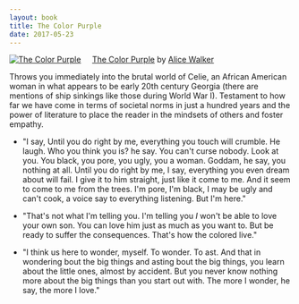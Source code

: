 ```yaml
---
layout: book
title: The Color Purple
date: 2017-05-23
---
```


<a href="https://www.goodreads.com/book/show/11486.The_Color_Purple" style="float: left; padding-right: 20px"><img border="0" alt="The Color Purple" src="https://images.gr-assets.com/books/1386925078m/11486.jpg" /></a><a href="https://www.goodreads.com/book/show/11486.The_Color_Purple">The Color Purple</a> by <a href="https://www.goodreads.com/author/show/7380.Alice_Walker">Alice Walker</a><br/>

Throws you immediately into the brutal world of Celie, an African American woman in what appears to be early 20th century Georgia (there are mentions of ship sinkings like those during World War I). Testament to how far we have come in terms of societal norms in just a hundred years and the power of literature to place the reader in the mindsets of others and foster empathy. 

* "I say, Until you do right by me, everything you touch will crumble. He laugh. Who you think you is? he say. You can't curse nobody. Look at you. You black, you pore, you ugly, you a woman. Goddam, he say, you nothing at all. Until you do right by me, I say, everything you even dream about will fail. I give it to him straight, just like it come to me. And it seem to come to me from the trees. I'm pore, I'm black, I may be ugly and can't cook, a voice say to everything listening. But I'm here."

* "That's not what I'm telling you. I'm telling you _I_ won't be able to love your own son. You can love him just as much as you want to. But be ready to suffer the consequences. That's how the colored live."

* "I think us here to wonder, myself. To wonder. To ast. And that in wondering bout the big things and asting bout the big things, you learn about the little ones, almost by accident. But you never know nothing more about the big things than you start out with. The more I wonder, he say, the more I love."